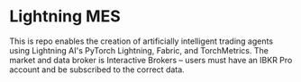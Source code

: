 # Lightning MES

<!-- # Copyright Justin R. Goheen.
#
# Licensed under the Apache License, Version 2.0 (the "License");
# you may not use this file except in compliance with the License.
# You may obtain a copy of the License at
#
#     http://www.apache.org/licenses/LICENSE-2.0
#
# Unless required by applicable law or agreed to in writing, software
# distributed under the License is distributed on an "AS IS" BASIS,
# WITHOUT WARRANTIES OR CONDITIONS OF ANY KIND, either express or implied.
# See the License for the specific language governing permissions and
# limitations under the License. -->

This is repo enables the creation of artificially intelligent trading agents using Lightning AI's PyTorch Lightning, Fabric, and TorchMetrics. The market and data broker is Interactive Brokers – users must have an IBKR Pro account and be subscribed to the correct data. 
